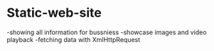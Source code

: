 # Static-web-site
-showing all information for bussniess -showcase images and video playback -fetching data with XmlHttpRequest
